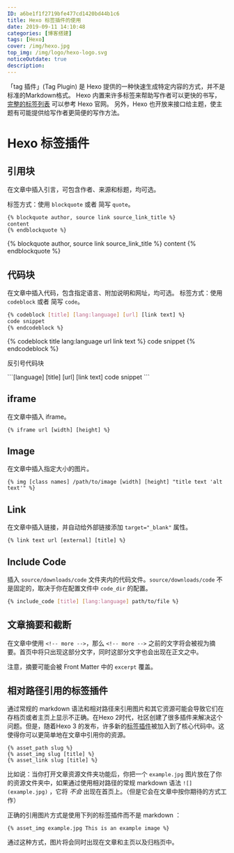 ```yaml
---
ID: a6be1f1f2719bfe477cd1420bd44b1c6
title: Hexo 标签插件的使用
date: 2019-09-11 14:10:48
categories: [博客搭建]
tags: [Hexo]
cover: /img/hexo.jpg
top_img: /img/logo/hexo-logo.svg
noticeOutdate: true
description: 
---
```

「tag 插件」(Tag Plugin) 是 Hexo 提供的一种快速生成特定内容的方式，并不是标准的Markdown格式。 Hexo 内置来许多标签来帮助写作者可以更快的书写， [完整的标签列表](https://hexo.io/zh-cn/docs/tag-plugins) 可以参考 Hexo 官网。 另外，Hexo 也开放来接口给主题，使主题有可能提供给写作者更简便的写作方法。 

<!-- more -->

# Hexo 标签插件

## 引用块

在文章中插入引言，可包含作者、来源和标题，均可选。

标签方式：使用 `blockquote` 或者 简写 `quote`。

```sh
{% blockquote author, source link source_link_title %}
content
{% endblockquote %}
```

{% blockquote author, source link source_link_title %}
content
{% endblockquote %}


## 代码块

在文章中插入代码，包含指定语言、附加说明和网址，均可选。
标签方式：使用 `codeblock` 或者 简写 `code`。

```sh
{% codeblock [title] [lang:language] [url] [link text] %}
code snippet
{% endcodeblock %}
```

{% codeblock title lang:language url link text %}
code snippet
{% endcodeblock %}

反引号代码块

\`\`\`[language] [title] [url] [link text] 
code snippet 
\`\`\`

## iframe

在文章中插入 iframe。

```
{% iframe url [width] [height] %}
```

## Image

在文章中插入指定大小的图片。

```
{% img [class names] /path/to/image [width] [height] "title text 'alt text'" %}
```

## Link

在文章中插入链接，并自动给外部链接添加 `target="_blank"` 属性。

```
{% link text url [external] [title] %}
```

## Include Code

插入 `source/downloads/code` 文件夹内的代码文件。`source/downloads/code` 不是固定的，取决于你在配置文件中 `code_dir` 的配置。

```sh
{% include_code [title] [lang:language] path/to/file %}
```

## 文章摘要和截断

在文章中使用 `<!-- more -->`，那么 `<!-- more -->` 之前的文字将会被视为摘要。首页中将只出现这部分文字，同时这部分文字也会出现在正文之中。

注意，摘要可能会被 Front Matter 中的 `excerpt` 覆盖。

## 相对路径引用的标签插件

通过常规的 markdown 语法和相对路径来引用图片和其它资源可能会导致它们在存档页或者主页上显示不正确。在Hexo 2时代，社区创建了很多插件来解决这个问题。但是，随着Hexo 3 的发布，许多新的[标签插件](https://hexo.io/docs/tag-plugins#Include-Assets)被加入到了核心代码中。这使得你可以更简单地在文章中引用你的资源。

```
{% asset_path slug %}
{% asset_img slug [title] %}
{% asset_link slug [title] %}
```

比如说：当你打开文章资源文件夹功能后，你把一个 `example.jpg` 图片放在了你的资源文件夹中，如果通过使用相对路径的常规 markdown 语法 `![](example.jpg)` ，它将 *不会* 出现在首页上。（但是它会在文章中按你期待的方式工作）

正确的引用图片方式是使用下列的标签插件而不是 markdown ：

```
{% asset_img example.jpg This is an example image %}
```

通过这种方式，图片将会同时出现在文章和主页以及归档页中。

